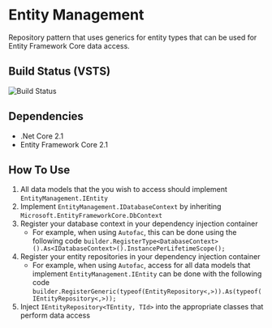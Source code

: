 # Entity Management
Repository pattern that uses generics for entity types that can be used for Entity Framework Core data access.

## Build Status (VSTS)
![Build Status](https://saji.visualstudio.com/727732a6-0b21-4bde-b137-4c5902252885/_apis/build/status/19)

## Dependencies
- .Net Core 2.1
- Entity Framework Core 2.1

## How To Use
1. All data models that the you wish to access should implement `EntityManagement.IEntity`
2. Implement `EntityManagement.IDatabaseContext` by inheriting `Microsoft.EntityFrameworkCore.DbContext`
3. Register your database context in your dependency injection container
   - For example, when using `Autofac`, this can be done using the following code
     `builder.RegisterType<DatabaseContext>().As<IDatabaseContext>().InstancePerLifetimeScope();`
4. Register your entity repositories in your dependency injection container
   - For example, when using `Autofac`, access for all data models that implement `EntityManagement.IEntity` can be done with the following code
     `builder.RegisterGeneric(typeof(EntityRepository<,>)).As(typeof(IEntityRepository<,>));`
5. Inject `IEntityRepository<TEntity, TId>` into the appropriate classes that perform data access